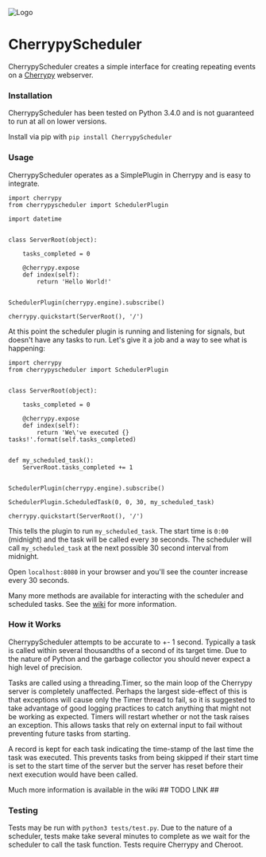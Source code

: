 ![Logo](https://raw.githubusercontent.com/sawyersteven/CherrypyScheduler/master/img/Logo_wide.png)

# CherrypyScheduler
CherrypyScheduler creates a simple interface for creating repeating events on a [Cherrypy](https://github.com/cherrypy/cherrypy) webserver.

### Installation
CherrypyScheduler has been tested on Python 3.4.0 and is not guaranteed to run at all on lower versions.

Install via pip with `pip install CherrypyScheduler`


### Usage
CherrypyScheduler operates as a SimplePlugin in Cherrypy and is easy to integrate.

    import cherrypy
    from cherrypyscheduler import SchedulerPlugin

    import datetime


    class ServerRoot(object):

        tasks_completed = 0

        @cherrypy.expose
        def index(self):
            return 'Hello World!'


    SchedulerPlugin(cherrypy.engine).subscribe()

    cherrypy.quickstart(ServerRoot(), '/')


At this point the scheduler plugin is running and listening for signals, but doesn't have any tasks to run. Let's give it a job and a way to see what is happening:

    import cherrypy
    from cherrypyscheduler import SchedulerPlugin


    class ServerRoot(object):

        tasks_completed = 0

        @cherrypy.expose
        def index(self):
            return 'We\'ve executed {} tasks!'.format(self.tasks_completed)


    def my_scheduled_task():
        ServerRoot.tasks_completed += 1


    SchedulerPlugin(cherrypy.engine).subscribe()

    SchedulerPlugin.ScheduledTask(0, 0, 30, my_scheduled_task)

    cherrypy.quickstart(ServerRoot(), '/')


This tells the plugin to run `my_scheduled_task`. The start time is `0:00` (midnight) and the task will be called every `30` seconds. The scheduler will call `my_scheduled_task` at the next possible 30 second interval from midnight.

Open `localhost:8080` in your browser and you'll see the counter increase every 30 seconds.

Many more methods are available for interacting with the scheduler and scheduled tasks. See the [wiki](https://github.com/sawyersteven/CherrypyScheduler/wiki) for more information.

### How it Works

CherrypyScheduler attempts to be accurate to +- 1 second. Typically a task is called within several thousandths of a second of its target time. Due to the nature of Python and the garbage collector you should never expect a high level of precision.

Tasks are called using a threading.Timer, so the main loop of the Cherrypy server is completely unaffected. Perhaps the largest side-effect of this is that exceptions will cause only the Timer thread to fail, so it is suggested to take advantage of good logging practices to catch anything that might not be working as expected. Timers will restart whether or not the task raises an exception. This allows tasks that rely on external input to fail without preventing future tasks from starting.

A record is kept for each task indicating the time-stamp of the last time the task was executed. This prevents tasks from being skipped if their start time is set to the start time of the server but the server has reset before their next execution would have been called.

Much more information is available in the wiki ## TODO LINK ##


### Testing

Tests may be run with `python3 tests/test.py`. Due to the nature of a scheduler, tests make take several minutes to complete as we wait for the scheduler to call the task function. Tests require Cherrypy and Cheroot.
